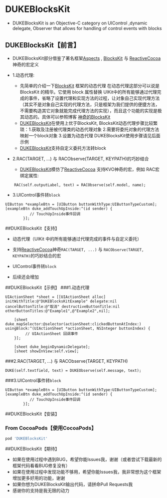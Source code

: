 # DUKEBlocksKit
- DUKEBlocksKit is an Objective-C category on UIControl ,dynamic delegate, Observer that allows for handling of control events with blocks

## DUKEBlocksKit【前言】
- DUKEBlocksKit部分借鉴了著名框架[Aspects](https://github.com/steipete/Aspects) , [BlocksKit](https://github.com/zwaldowski/BlocksKit) 与 [ReactiveCocoa](https://github.com/ReactiveCocoa/ReactiveCocoa) 神奇的宏定义
- 1.动态代理:
	- 先简单的介绍一下[BlocksKit](https://github.com/zwaldowski/BlocksKit) 框架的动态代理 在动态代理这部分可以说是 BlocksKit 的精华。它使用 block 属性替换 UIKit中的所有能够通过代理完成的事件，省略了设置代理和实现方法的过程，让对象自己实现代理方法（其实不是对象自己实现的代理方法，只是框架为我们提供的便捷方法，不需要构造其它对象就能完成代理方法的实现），而且这个功能的实现是极其动态的。具体可以参照博客 [神奇的BlocksKit](http://draveness.me/blockskit-2)
	- [DUKEBlocksKit](https://github.com/xiezhongmin/DUKEBlocksKit)在使用上优于BlocksKit, BlocksKit动态代理步骤比较繁琐：1.获取及注册被代理类的动态代理对象 2.需要将委托对象的代理方法映射一个block对象 3.设置为动态代理  DUKEBlocksKit使用步骤请见后面示例
	- [DUKEBlocksKit](https://github.com/xiezhongmin/DUKEBlocksKit)支持自定义委托方法转block
	
- 2.RAC(TARGET, ...) 与 RACObserve(TARGET, KEYPATH)的巧妙结合
	- [DUKEBlocksKit](https://github.com/xiezhongmin/DUKEBlocksKit)模仿了[ReactiveCocoa](https://github.com/ReactiveCocoa/ReactiveCocoa) 支持KVO神奇的宏，例如 RAC宏绑定属性:
```objc	
	RAC(self.outputLabel, text) = RACObserve(self.model, name);
```	
- 3.UIControl事件转`block`

```objc
UIButton *exampleBtn = [UIButton buttonWithType:UIButtonTypeCustom];
[exampleBtn duke_addTouchUpInside:^(id sender) {
           // TouchUpInside事件回调
        }];
```

##DUKEBlocksKit【支持】
- 动态代理（UIKit 中的所有能够通过代理完成的事件与自定义委托）

- 支持[ReactiveCocoa](https://github.com/ReactiveCocoa/ReactiveCocoa)神奇`RAC(TARGET, ...)` 与 `RACObserve(TARGET, KEYPATH)`的巧妙结合的宏

- UIControl事件转`block`

- 后续还会增加

##DUKEBlocksKit【示例】
###1.动态代理

```objc
UIActionSheet *sheet = [[UIActionSheet alloc] initWithTitle:@"DUKEBlocksKitExample" delegate:nil cancelButtonTitle:@"取消" destructiveButtonTitle:nil otherButtonTitles:@"Example1",@"Example2",nil];
    
    [sheet duke_mapSelector:@selector(actionSheet:clickedButtonAtIndex:) usingBlock:^(UIActionSheet *actionSheet, NSInteger buttonIndex) {
         // UIActionSheet 回调事件
    }];
    
    [sheet duke_beginDynamicDelegate];
    [sheet showInView:self.view];
```

###2.RAC(TARGET, ...) 与 RACObserve(TARGET, KEYPATH)

```objc
DUKE(self.textfield, text) = DUKEObserve(self.message, text);
```

###3.UIControl事件转`block`

```objc
UIButton *exampleBtn = [UIButton buttonWithType:UIButtonTypeCustom];
[exampleBtn duke_addTouchUpInside:^(id sender) {
           // TouchUpInside事件回调
        }];
```

##DUKEBlocksKit【安装】
### From CocoaPods【使用CocoaPods】
```ruby
pod 'DUKEBlocksKit'
```

##DUKEBlocksKit【期待】
* 如果在使用过程中遇到BUG，希望你能Issues我，谢谢（或者尝试下载最新的框架代码看看BUG修复没有）
* 如果在使用过程中发现功能不够用，希望你能Issues我，我非常想为这个框架增加更多好用的功能，谢谢
* 如果你想为DUKEBlocksKit输出代码，请拼命Pull Requests我
* 感谢你的支持是我无限的动力